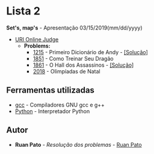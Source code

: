 # Lista 2

**Set's, map's** - Apresentação 03/15/2019(mm/dd/yyyy)
* [URI Online Judge](https://www.urionlinejudge.com.br)
  * **Problems:**
    * [1215](https://www.urionlinejudge.com.br/judge/pt/problems/view/1215) - Primeiro Dicionário de Andy - [[Solução]](https://github.com/ruanpato/uffs/blob/master/GEX634_Topicos_Especiais_em_Computacao_XII_2019_1/2Lista/1215uri.cpp)
    * [1851](https://www.urionlinejudge.com.br/judge/pt/problems/view/1851) - Como Treinar Seu Dragão
    * [1861](https://www.urionlinejudge.com.br/judge/pt/problems/view/1861) - O Hall dos Assassinos - [[Solução]](https://github.com/ruanpato/uffs/blob/master/GEX634_Topicos_Especiais_em_Computacao_XII_2019_1/2Lista/1861uri.cpp)
    * [2018](https://www.urionlinejudge.com.br/judge/pt/problems/view/2018) - Olimpíadas de Natal
    
## Ferramentas utilizadas

* [gcc](https://gcc.gnu.org/) - Compiladores GNU gcc e g++ 
* [Python](https://www.python.org/) - Interpretador Python

## Autor

* **Ruan Pato** - *Resolução dos problemas* - [Ruan Pato](https://github.com/ruanpato)